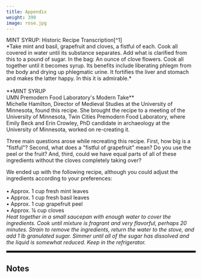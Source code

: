 ```yaml
---
title: Appendix
weight: 399
image: rose.jpg
---
```

<span class="gray-text">
MINT SYRUP: Historic Recipe Transcription[^1]
<br>
*Take mint and basil, grapefruit and cloves, a fistful of each. Cook all covered in water until its substance separates. Add what is clarified from this to a pound of sugar. In the bag: An ounce of clove flowers. Cook all together until it becomes syrup. Its benefits include liberating phlegm from the body and drying up phlegmatic urine. It fortifies the liver and stomach and makes the latter happy. In this it is admirable.*
</span>
<br>
<br>
**MINT SYRUP
<br>
UMN Premodern Food Laboratory's Modern Take**
<br>
Michelle Hamilton, Director of Medieval Studies at the University of Minnesota, found this recipe. She brought the recipe to a meeting of the University of Minnesota, Twin Cities Premodern Food Laboratory, where Emily Beck and Erin Crowley, PhD candidate in archaeology at the University of Minnesota, worked on re-creating it.

Three main questions arose while recreating this recipe. First, how big is a "fistful"? Second, what does a "fistful of grapefruit" mean? Do you use the peel or the fruit? And, third, could we have equal parts of all of these ingredients without the cloves completely taking over?

We ended up with the following recipe, although you could adjust the ingredients according to your preferences:
<br>
<br>
• Approx. 1 cup fresh mint leaves
<br>
• Approx. 1 cup fresh basil leaves
<br>
• Approx. 1 cup grapefruit peel
<br>
• Approx. ¼ cup cloves
<br>
*Heat together in a small saucepan with enough water to cover the ingredients. Cook until mixture is fragrant and very flavorful, perhaps 20 minutes. Strain to remove the ingredients, return the water to the stove, and add 1 lb granulated sugar. Simmer until all of the sugar has dissolved and the liquid is somewhat reduced. Keep in the refrigerator.*
<hr style="border: 2px solid black;" />



## Notes ##

[^1]: *Hispanic (Andalusi)-Maghrebi (Morrocan) food during the Almohad period from an anonymous 13th century manuscript*. La cocina hispano-magrebí durante la época almohade según un manuscrito anónimo del siglo XIII. Trans. Huici de Miranda. Ed. Manuela Marín. Ediciones Trea, 2005. p. 288-89 (fol. 78r); not in the Wangensteen's collection but preserved in a 17th century copy. [[Bibliotheque Nationale, Paris MS. (Colin) 7009 (Arabe) ]{.underline}](http://gallica.bnf.fr/ark:/12148/btv1b10031117v/f79.item)
